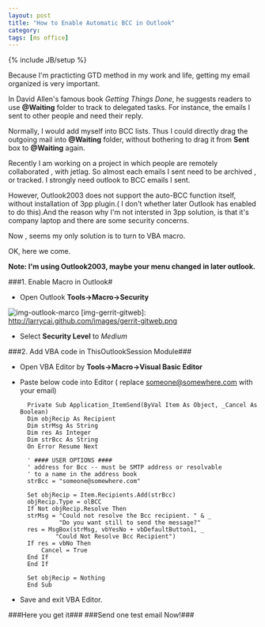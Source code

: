 ```yaml
---
layout: post
title: "How to Enable Automatic BCC in Outlook"
category: 
tags: [ms office]
---
```

{% include JB/setup %}

Because I'm practicting GTD method in my work and life, getting my email organized is very important.


In David Allen's famous book *Getting Things Done*, he suggests readers to use **@Waiting** folder to track to delegated tasks. For instance, the emails I sent to other people and need their reply.


Normally, I would add myself into BCC lists. Thus I could directly drag the outgoing mail into **@Waiting** folder, without bothering to drag it from **Sent** box to **@Waiting** again.


Recently I am working on a project in which people are remotely collaborated , with jetlag. So almost each emails I sent need to be archived , or tracked. I strongly need outlook to BCC emails I sent.


However, Outlook2003 does not support the auto-BCC function itself, without installation of 3pp plugin.( I don't whether later Outlook has enabled to do this).And the reason why I'm not intersted in 3pp solution, is that it's company laptop and there are some security concerns.

Now , seems my only solution is to turn to VBA macro.


OK, here we come. 


**Note: I'm using Outlook2003, maybe your menu changed in later outlook.**

###1. Enable Macro in Outlook# 
* Open Outlook **Tools->Macro->Security**

![img-outlook-marco](http://eastpavillion.github.com/images/outlook_macro.jpg)
[img-gerrit-gitweb]: http://larrycai.github.com/images/gerrit-gitweb.png


* Select **Security Level** to *Medium*

[img]: C:\Users\eyiimei\Desktop\outloo_security_level_medium.jpg "middle level security"



###2. Add VBA code in ThisOutlookSession Module###

* Open VBA Editor by **Tools->Macro->Visual Basic Editor**

* Paste below code into Editor ( replace someone@somewhere.com with your email)

		Private Sub Application_ItemSend(ByVal Item As Object, _Cancel As Boolean)
		Dim objRecip As Recipient
		Dim strMsg As String
		Dim res As Integer
		Dim strBcc As String
		On Error Resume Next

		' #### USER OPTIONS ####
		' address for Bcc -- must be SMTP address or resolvable
		' to a name in the address book
		strBcc = "someone@somewhere.com"

		Set objRecip = Item.Recipients.Add(strBcc)
		objRecip.Type = olBCC
		If Not objRecip.Resolve Then
        strMsg = "Could not resolve the Bcc recipient. " & _
                 "Do you want still to send the message?"
        res = MsgBox(strMsg, vbYesNo + vbDefaultButton1, _
                "Could Not Resolve Bcc Recipient")
        If res = vbNo Then
            Cancel = True
        End If
		End If

		Set objRecip = Nothing
		End Sub
	

* Save and exit VBA Editor.

###Here you get it###
###Send one test email Now!###
 

